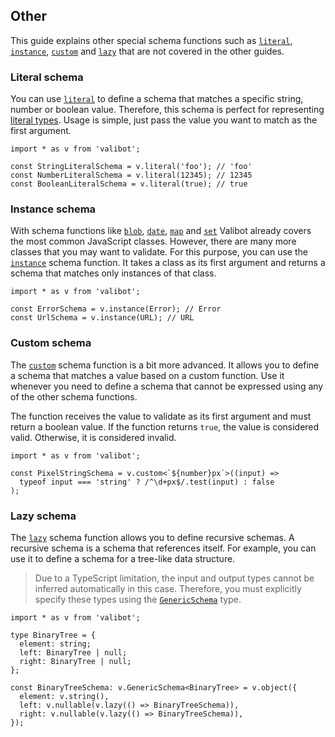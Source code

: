 Other
-----

This guide explains other special schema functions such as [`literal`](../api/literal.md), [`instance`](../api/instance.md), [`custom`](../api/custom.md) and [`lazy`](../api/lazy.md) that are not covered in the other guides.

### Literal schema

You can use [`literal`](../api/literal.md) to define a schema that matches a specific string, number or boolean value. Therefore, this schema is perfect for representing [literal types](https://www.typescriptlang.org/docs/handbook/2/everyday-types.html#literal-types). Usage is simple, just pass the value you want to match as the first argument.

    import * as v from 'valibot';
    
    const StringLiteralSchema = v.literal('foo'); // 'foo'
    const NumberLiteralSchema = v.literal(12345); // 12345
    const BooleanLiteralSchema = v.literal(true); // true
    

### Instance schema

With schema functions like [`blob`](../api/blob.md), [`date`](../api/date.md), [`map`](../api/map.md) and [`set`](../api/set.md) Valibot already covers the most common JavaScript classes. However, there are many more classes that you may want to validate. For this purpose, you can use the [`instance`](../api/instance.md) schema function. It takes a class as its first argument and returns a schema that matches only instances of that class.

    import * as v from 'valibot';
    
    const ErrorSchema = v.instance(Error); // Error
    const UrlSchema = v.instance(URL); // URL
    

### Custom schema

The [`custom`](../api/custom.md) schema function is a bit more advanced. It allows you to define a schema that matches a value based on a custom function. Use it whenever you need to define a schema that cannot be expressed using any of the other schema functions.

The function receives the value to validate as its first argument and must return a boolean value. If the function returns `true`, the value is considered valid. Otherwise, it is considered invalid.

    import * as v from 'valibot';
    
    const PixelStringSchema = v.custom<`${number}px`>((input) =>
      typeof input === 'string' ? /^\d+px$/.test(input) : false
    );
    

### Lazy schema

The [`lazy`](../api/lazy.md) schema function allows you to define recursive schemas. A recursive schema is a schema that references itself. For example, you can use it to define a schema for a tree-like data structure.

> Due to a TypeScript limitation, the input and output types cannot be inferred automatically in this case. Therefore, you must explicitly specify these types using the [`GenericSchema`](../api/GenericSchema.md) type.

    import * as v from 'valibot';
    
    type BinaryTree = {
      element: string;
      left: BinaryTree | null;
      right: BinaryTree | null;
    };
    
    const BinaryTreeSchema: v.GenericSchema<BinaryTree> = v.object({
      element: v.string(),
      left: v.nullable(v.lazy(() => BinaryTreeSchema)),
      right: v.nullable(v.lazy(() => BinaryTreeSchema)),
    });